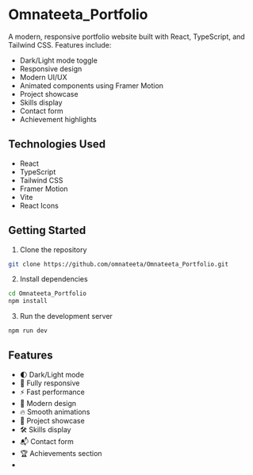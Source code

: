 # Omnateeta_Portfolio

A modern, responsive portfolio website built with React, TypeScript, and Tailwind CSS. Features include:

- Dark/Light mode toggle
- Responsive design
- Modern UI/UX
- Animated components using Framer Motion
- Project showcase
- Skills display
- Contact form
- Achievement highlights

## Technologies Used

- React
- TypeScript
- Tailwind CSS
- Framer Motion
- Vite
- React Icons

## Getting Started

1. Clone the repository
```bash
git clone https://github.com/omnateeta/Omnateeta_Portfolio.git
```

2. Install dependencies
```bash
cd Omnateeta_Portfolio
npm install
```

3. Run the development server
```bash
npm run dev
```

## Features

- 🌓 Dark/Light mode
- 📱 Fully responsive
- ⚡ Fast performance
- 🎨 Modern design
- 🔥 Smooth animations
- 📝 Project showcase
- 🛠️ Skills display
- 📬 Contact form
- 🏆 Achievements section
- 

